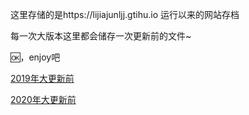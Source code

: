 这里存储的是https://lijiajunljj.gtihu.io 运行以来的网站存档

每一次大版本这里都会储存一次更新前的文件~

🆗，enjoy吧

[2019年大更新前](https://likaijunlkj.github.io/old-blog/2019)

[2020年大更新前](https://likaijunlkj.github.io/old-blog/2020)

